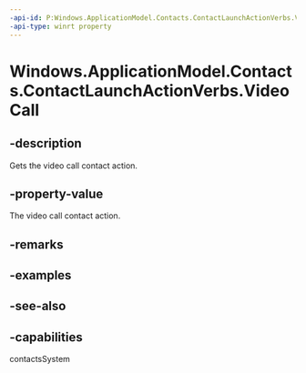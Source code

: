 ```yaml
---
-api-id: P:Windows.ApplicationModel.Contacts.ContactLaunchActionVerbs.VideoCall
-api-type: winrt property
---
```


<!-- Property syntax
public string VideoCall { get; }
-->

# Windows.ApplicationModel.Contacts.ContactLaunchActionVerbs.VideoCall

## -description
Gets the video call contact action.

## -property-value
The video call contact action.

## -remarks

## -examples

## -see-also

## -capabilities
contactsSystem
